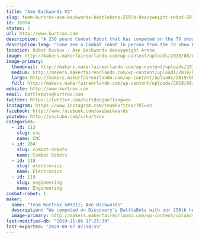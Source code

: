 ```yaml
---
title: "Axe Backwards V2"
slug: team-kurtrox-axe-backwards-battlebots-250lb-heavyweight-robot-2018
id: 35994
status: 1
url: http://www.kurtrox.com
description: "A 250 pound Combat Robot that has competed on the TV show Battlebots.  "
description-long: "Come see a Combat robot in person from the TV show Battlebots on Discovery and Science Channel. Axe Backwards had its first year competing on the show and still sports some of the authentic battle damage from the matches he had. Meet some of the team members, get autographs signed, and have your picture taken with the world famous Axe Backwards."
location: Robot Ruckus - Axe Backwards Heavyweight Arena
image: http://makers.makerfaireorlando.com/wp-content/uploads/2019/08/Axe-Backwards-Team-S2019-4-1024x683.jpg
image-primary:
  thumbnail: http://makers.makerfaireorlando.com/wp-content/uploads/2019/08/Axe-Backwards-Team-S2019-4-150x150.jpg
  medium: http://makers.makerfaireorlando.com/wp-content/uploads/2019/08/Axe-Backwards-Team-S2019-4-300x200.jpg
  large: http://makers.makerfaireorlando.com/wp-content/uploads/2019/08/Axe-Backwards-Team-S2019-4-1024x683.jpg
  full: http://makers.makerfaireorlando.com/wp-content/uploads/2019/08/Axe-Backwards-Team-S2019-4.jpg
website: http://www.kurtrox.com
email: battlebots@kurtrox.com
twitter: https://twitter.com/kurtdurjan?lang=en
instagram: https://www.instagram.com/teamkurtrox/?hl=en
facebook: http://www.facebook.com/axebackwards
youtube: http://youtube.com/c/kurtrox
categories:
  - id: 113
    slug: cnc
    name: CNC
  - id: 284
    slug: combat-robots
    name: Combat Robots
  - id: 118
    slug: electronics
    name: Electronics
  - id: 119
    slug: engineering
    name: Engineering
combat-robot: 1
maker:
  name: "Team KurTrox &#8211; Axe Backwards"
  description: "We competed on Discovery's BattleBots with our 250lb heavyweight Robot, Axe Backwards."
  image-primary: http://makers.makerfaireorlando.com/wp-content/uploads/2019/08/Axe-Backwards-Team-S2019-1-1024x683.jpg
last-modified-db: "2019-11-06 17:25:39"
last-exported: "2020-08-07 07:54:55"
---
```

